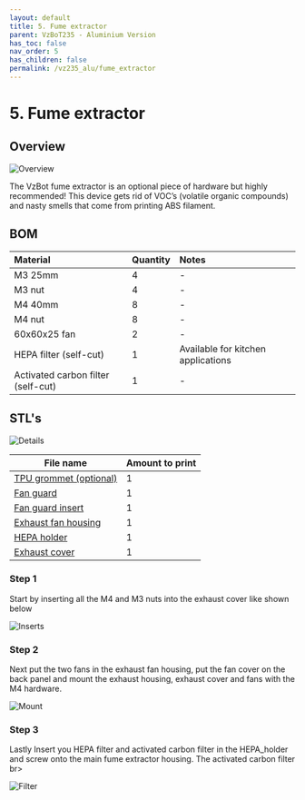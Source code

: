 ```yaml
---
layout: default
title: 5. Fume extractor
parent: VzBoT235 - Aluminium Version
has_toc: false
nav_order: 5
has_children: false
permalink: /vz235_alu/fume_extractor
---
```


# 5. Fume extractor

## Overview
![Overview](/assets/images/manual/vz235_printed/fume/overview.png)
<br/>

The VzBot fume extractor is an optional piece of hardware but highly recommended! This device gets rid of VOC’s (volatile organic compounds) and nasty smells that come from printing ABS filament.

## BOM

| Material        | Quantity          | Notes |
|:-------------|:------------------|:------|
| M3 25mm | 4 | - |
| M3 nut | 4 | - |
| M4 40mm | 8 | - |
| M4 nut | 8 | - |
| 60x60x25 fan | 2 | - |
| HEPA filter (self-cut) | 1 | Available for kitchen applications |
| Activated carbon filter (self-cut) | 1 | - |

## STL's
![Details](/assets/images/manual/vz235_printed/fume/details.png)
<br/>

| File name | Amount to print |
|-----------|-----------------|
| <a href="https://github.com/VzBoT3D/VzBoT-Vz235/blob/main/Assemblies%20%26%20STL/Frame/Frame%20brace.stl" target="_blank">TPU grommet (optional)</a> | 1 |
| <a href="https://github.com/VzBoT3D/VzBoT-Vz235/blob/main/Assemblies%20%26%20STL/Frame/Frame%20brace.stl" target="_blank">Fan guard</a> | 1 |
| <a href="https://github.com/VzBoT3D/VzBoT-Vz235/blob/main/Assemblies%20%26%20STL/Frame/Frame%20brace.stl" target="_blank">Fan guard insert</a> | 1 |
| <a href="https://github.com/VzBoT3D/VzBoT-Vz235/blob/main/Assemblies%20%26%20STL/Frame/Frame%20brace.stl" target="_blank">Exhaust fan housing</a> | 1 |
| <a href="https://github.com/VzBoT3D/VzBoT-Vz235/blob/main/Assemblies%20%26%20STL/Frame/Frame%20brace.stl" target="_blank">HEPA holder</a> | 1 |
| <a href="https://github.com/VzBoT3D/VzBoT-Vz235/blob/main/Assemblies%20%26%20STL/Frame/Frame%20brace.stl" target="_blank">Exhaust cover</a> | 1 |

### Step 1
Start by inserting all the M4 and M3 nuts into the exhaust cover like shown below
<br/>

![Inserts](/assets/images/manual/vz235_printed/fume/inserts.png)

### Step 2
Next put the two fans in the exhaust fan housing, put the fan cover on the back panel and mount the exhaust housing, exhaust cover and fans with the M4 hardware.
<br/>

![Mount](/assets/images/manual/vz235_printed/fume/mount.png)

### Step 3
Lastly Insert you HEPA filter and activated carbon filter in the HEPA_holder and screw onto the main fume extractor housing. The activated carbon filter
br>

![Filter](/assets/images/manual/vz235_printed/fume/filter.png)
